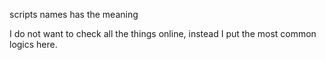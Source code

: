 
scripts names has the meaning

I do not want to check all the things online, instead I put the most common logics here.

